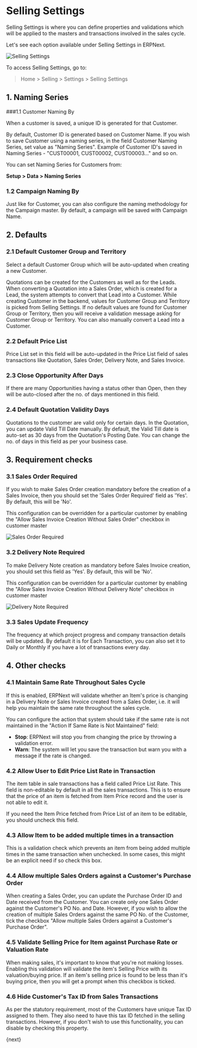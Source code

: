 # Selling Settings

Selling Settings is where you can define properties and validations which will be applied to the masters and transactions involved in the sales cycle.

Let's see each option available under Selling Settings in ERPNext.

<img class="screenshot" alt="Selling Settings" src="{{docs_base_url}}/v12/assets/img/selling/selling-settings.png">

To access Selling Settings, go to:
> Home > Selling > Settings > Selling Settings

## 1. Naming Series
###1.1 Customer Naming By

When a customer is saved, a unique ID is generated for that Customer.

By default, Customer ID is generated based on Customer Name. If you wish to save Customer using a naming series, in the field Customer Naming Series, set value as "Naming Series". Example of Customer ID's saved in Naming Series - "CUST00001, CUST00002, CUST00003..." and so on.

You can set Naming Series for Customers from:

**Setup > Data > Naming Series**

### 1.2 Campaign Naming By

Just like for Customer, you can also configure the naming methodology for the Campaign master. By default, a campaign will be saved with Campaign Name.

## 2. Defaults
### 2.1 Default Customer Group and Territory

Select a default Customer Group which will be auto-updated when creating a new Customer.

Quotations can be created for the Customers as well as for the Leads. When converting a Quotation into a Sales Order, which is created for a Lead, the system attempts to convert that Lead into a Customer. While creating Customer in the backend, values for Customer Group and Territory is picked from Selling Settings. If no default values are found for Customer Group or Territory, then you will receive a validation message asking for Customer Group or Territory. You can also manually convert a Lead into a Customer.

### 2.2 Default Price List

Price List set in this field will be auto-updated in the Price List field of sales transactions like Quotation, Sales Order, Delivery Note, and Sales Invoice.

### 2.3 Close Opportunity After Days

If there are many Opportunities having a status other than Open, then they will be auto-closed after the no. of days mentioned in this field.

### 2.4 Default Quotation Validity Days

Quotations to the customer are valid only for certain days. In the Quotation, you can update Valid Till Date manually. By default, the Valid Till date is auto-set as 30 days from the Quotation's Posting Date. You can change the no. of days in this field as per your business case.

## 3. Requirement checks
### 3.1 Sales Order Required

If you wish to make Sales Order creation mandatory before the creation of a Sales Invoice, then you should set the 'Sales Order Required' field as 'Yes'. By default, this will be 'No'.

This configuration can be overridden for a particular customer by enabling the "Allow Sales Invoice Creation Without Sales Order" checkbox in customer master

<img alt="Sales Order Required" class="screenshot" src="{{docs_base_url}}/v12/assets/img/selling/so-required.png">

### 3.2 Delivery Note Required

To make Delivery Note creation as mandatory before Sales Invoice creation, you should set this field as 'Yes'. By default, this will be 'No'.

This configuration can be overridden for a particular customer by enabling the "Allow Sales Invoice Creation Without Delivery Note" checkbox in customer master

<img alt="Delivery Note Required" class="screenshot" src="{{docs_base_url}}/v12/assets/img/selling/dn-required.png">

### 3.3 Sales Update Frequency
The frequency at which project progress and company transaction details will be updated. By default it is for Each Transaction, you can also set it to Daily or Monthly if you have a lot of transactions every day.

## 4. Other checks
### 4.1 Maintain Same Rate Throughout Sales Cycle

If this is enabled, ERPNext will validate whether an Item's price is changing in a Delivery Note or Sales Invoice created from a Sales Order, i.e. it will help you maintain the same rate throughout the sales cycle.

You can configure the action that system should take if the same rate is not maintained in the "Action If Same Rate is Not Maintained" field:

- **Stop**: ERPNext will stop you from changing the price by throwing a validation error.
- **Warn**: The system will let you save the transaction but warn you with a message if the rate is changed.

### 4.2 Allow User to Edit Price List Rate in Transaction

The item table in sale transactions has a field called Price List Rate. This field is non-editable by default in all the sales transactions. This is to ensure that the price of an item is fetched from Item Price record and the user is not able to edit it.

If you need the Item Price fetched from Price List of an item to be editable, you should uncheck this field.

### 4.3 Allow Item to be added multiple times in a transaction
This is a validation check which prevents an item from being added multiple times in the same transaction when unchecked. In some cases, this might be an explicit need if so check this box.

### 4.4 Allow multiple Sales Orders against a Customer's Purchase Order
When creating a Sales Order, you can update the Purchase Order ID and Date received from the Customer. You can create only one Sales Order against the Customer's PO No. and Date. However, if you wish to allow the creation of multiple Sales Orders against the same PO No. of the Customer, tick the checkbox "Allow multiple Sales Orders against a Customer's Purchase Order".

### 4.5 Validate Selling Price for Item against Purchase Rate or Valuation Rate
When making sales, it's important to know that you're not making losses. Enabling this validation will validate the item's Selling Price with its valuation/buying price. If an item's selling price is found to be less than it's buying price, then you will get a prompt when this checkbox is ticked.

### 4.6 Hide Customer's Tax ID from Sales Transactions
As per the statutory requirement, most of the Customers have unique Tax ID assigned to them. They also need to have this tax ID fetched in the selling transactions. However, if you don't wish to use this functionality, you can disable by checking this property.

{next}
